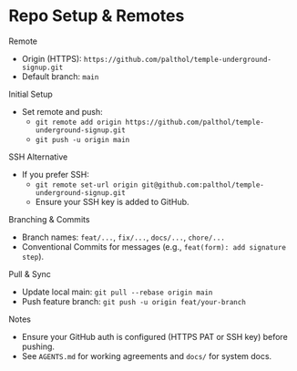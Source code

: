 # Repo Setup & Remotes

Remote

- Origin (HTTPS): `https://github.com/palthol/temple-underground-signup.git`
- Default branch: `main`

Initial Setup

- Set remote and push:
  - `git remote add origin https://github.com/palthol/temple-underground-signup.git`
  - `git push -u origin main`

SSH Alternative

- If you prefer SSH:
  - `git remote set-url origin git@github.com:palthol/temple-underground-signup.git`
  - Ensure your SSH key is added to GitHub.

Branching & Commits

- Branch names: `feat/...`, `fix/...`, `docs/...`, `chore/...`
- Conventional Commits for messages (e.g., `feat(form): add signature step`).

Pull & Sync

- Update local main: `git pull --rebase origin main`
- Push feature branch: `git push -u origin feat/your-branch`

Notes

- Ensure your GitHub auth is configured (HTTPS PAT or SSH key) before pushing.
- See `AGENTS.md` for working agreements and `docs/` for system docs.
